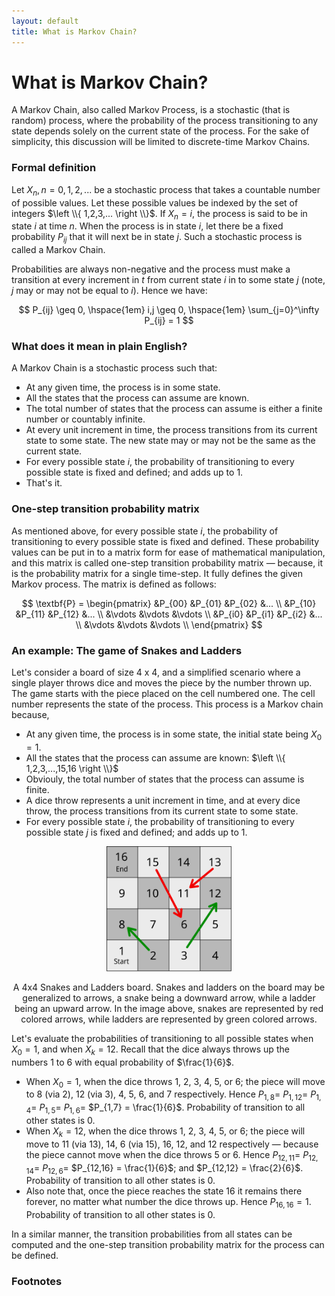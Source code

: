 ```yaml
---
layout: default
title: What is Markov Chain? 
---
```


# What is Markov Chain?

A Markov Chain, also called Markov Process, is a stochastic (that is random) process, where the probability of the process transitioning to any state depends solely on the current state of the process. For the sake of simplicity, this discussion will be limited to discrete-time Markov Chains.

### Formal definition
Let $X_n, n=0,1,2,...$ be a  stochastic process that takes a countable number of possible values. Let these possible values be indexed by the set of integers $\left \\{ 1,2,3,... \right \\}$. If $X_{n}=i$, the process is said to be in state $i$ at time $n$. When the process is in state $i$, let there be a fixed probability $P_{ij}$ that it will next be in state $j$. Such a stochastic process is called a Markov Chain.

Probabilities are always non-negative and the process must make a transition at every increment in $t$ from current state $i$ in to some state $j$ (note, $j$ may or may not be equal to $i$). Hence we have:

<div align="center">
$$ P_{ij} \geq 0, \hspace{1em} i,j \geq 0, \hspace{1em} \sum_{j=0}^\infty P_{ij} = 1 $$
</div>

### What does it mean in plain English?
A Markov Chain is a stochastic process such that:
- At any given time, the process is in some state.
- All the states that the process can assume are known.
- The total number of states that the process can assume is either a finite number or countably infinite.
- At every unit increment in time, the process transitions from its current state to some state. The new state may or may not be the same as the current state.
- For every possible state $i$, the probability of transitioning to every possible state is fixed and defined; and adds up to $1$.
- That's it.


### One-step transition probability matrix
As mentioned above, for every possible state $i$, the probability of transitioning to every possible state is fixed and defined. These probability values can be put in to a matrix form for ease of mathematical manipulation, and this matrix is called one-step transition probability matrix &mdash; because, it is the probability matrix for a single time-step. It fully defines the given Markov process. The matrix is defined as follows:

<div align="center">
$$ \textbf{P} = \begin{pmatrix}
 &P_{00}  &P_{01}  &P_{02}  &... \\
 &P_{10}  &P_{11}  &P_{12}  &... \\
 &\vdots  &\vdots  &\vdots \\
 &P_{i0}  &P_{i1}  &P_{i2}  &... \\
 &\vdots  &\vdots  &\vdots \\
\end{pmatrix}
$$
</div>

### An example: The game of Snakes and Ladders
Let's consider a board of size 4 x 4, and a simplified scenario where a single player throws dice and moves the piece by the number thrown up. The game starts with the piece placed on the cell numbered one. The cell number represents the state of the process. This process is a Markov chain because,
- At any given time, the process is in some state, the initial state being $X_0 = 1$.
- All the states that the process can assume are known: $\left \\{ 1,2,3,...,15,16 \right \\}$
- Obviouly, the total number of states that the process can assume is finite.
- A dice throw represents a unit increment in time, and at every dice throw, the process transitions from its current state to some state.
- For every possible state $i$, the probability of transitioning to every possible state $j$ is fixed and defined; and adds up to $1$.

<div align="center">
 <p>
  <img src="https://raw.githubusercontent.com/vinitjoglekar/playground/main/assets/svg/Snake-Ladder.svg" alt="A 4x4 Snakes and Ladders board" width="200">
  <br/>
  <div class="synopsis">A 4x4 Snakes and Ladders board. Snakes and ladders on the board may be generalized to arrows, a snake being a downward arrow, while a ladder being an upward arrow. In the image above, snakes are represented by red colored arrows, while ladders are represented by green colored arrows. </div>
 </p>
</div>

Let's evaluate the probabilities of transitioning to all possible states when $X_0 = 1$, and when $X_k = 12$. Recall that the dice always throws up the numbers 1 to 6 with equal probability of $\frac{1}{6}$.
- When $X_0 = 1$, when the dice throws 1, 2, 3, 4, 5, or 6; the piece will move to 8 (via 2), 12 (via 3), 4, 5, 6, and 7 respectively. Hence $P_{1,8} =$ $P_{1,12} =$ $P_{1,4} =$ $P_{1,5} =$ $P_{1,6} =$ $P_{1,7} = \frac{1}{6}$. Probability of transition to all other states is 0.
- When $X_k = 12$, when the dice throws 1, 2, 3, 4, 5, or 6; the piece will move to 11 (via 13), 14, 6 (via 15), 16, 12, and 12 respectively &mdash;  because the piece cannot move when the dice throws 5 or 6. Hence $P_{12,11} =$ $P_{12,14} =$ $P_{12,6} =$ $P_{12,16} = \frac{1}{6}$; and $P_{12,12} = \frac{2}{6}$. Probability of transition to all other states is 0.
- Also note that, once the piece reaches the state 16 it remains there forever, no matter what number the dice throws up. Hence $P_{16,16} = 1$. Probability of transition to all other states is 0.

In a similar manner, the transition probabilities from all states can be computed and the one-step transition probability matrix for the process can be defined.

### Footnotes
